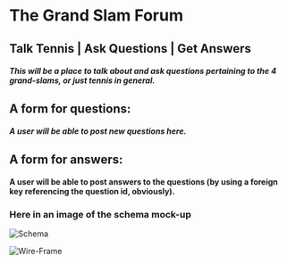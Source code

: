 # The Grand Slam Forum

## Talk Tennis | Ask Questions | Get Answers

##### This will be a place to talk about and ask questions pertaining to the 4 grand-slams, or just tennis in general.


## A form for questions:

##### A user will be able to post new questions here.

## A form for answers:

#### A user will be able to post answers to the questions (by using a foreign key referencing the question id, obviously).







### Here in an image of the schema mock-up









![Schema](http://i.imgur.com/3r7kSD0.png)


![Wire-Frame](http://i.imgur.com/lq3WREY.jpg)
